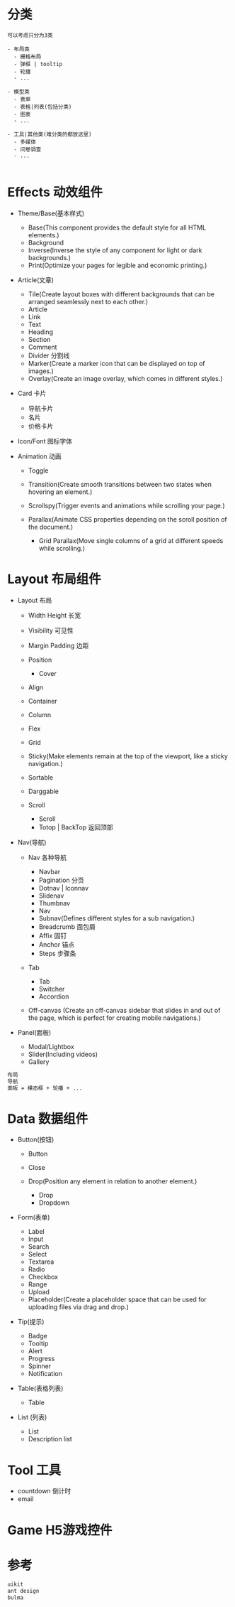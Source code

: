 # 分类

```
可以考虑只分为3类

- 布局类
  - 栅格布局
  - 弹框 | tooltip
  - 轮播
  - ...

- 模型类
  - 表单
  - 表格|列表(包括分类)
  - 图表
  - ...

- 工具|其他类(难分类的都放这里)
  - 多媒体
  - 问卷调查
  - ...
  
```

# Effects 动效组件

- Theme/Base(基本样式)

  - Base(This component provides the default style for all HTML elements.)
  - Background
  - Inverse(Inverse the style of any component for light or dark backgrounds.)
  - Print(Optimize your pages for legible and economic printing.)

- Article(文章)

  - Tile(Create layout boxes with different backgrounds that can be arranged seamlessly next to each other.)
  - Article
  - Link
  - Text
  - Heading
  - Section
  - Comment
  - Divider 分割线
  - Marker(Create a marker icon that can be displayed on top of images.)
  - Overlay(Create an image overlay, which comes in different styles.)

- Card 卡片

  - 导航卡片
  - 名片
  - 价格卡片

- Icon/Font 图标字体

- Animation 动画

  - Toggle
  - Transition(Create smooth transitions between two states when hovering an element.)
  - Scrollspy(Trigger events and animations while scrolling your page.)
  - Parallax(Animate CSS properties depending on the scroll position of the document.)

    - Grid Parallax(Move single columns of a grid at different speeds while scrolling.)

# Layout 布局组件

- Layout 布局

  - Width Height 长宽
  - Visibility 可见性
  - Margin Padding 边距
  - Position

    - Cover

  - Align

  - Container

  - Column

  - Flex

  - Grid

  - Sticky(Make elements remain at the top of the viewport, like a sticky navigation.)

  - Sortable
  - Darggable
  - Scroll

    - Scroll
    - Totop | BackTop 返回顶部

- Nav(导航)

  - Nav 各种导航

    - Navbar
    - Pagination 分页
    - Dotnav | Iconnav
    - Slidenav
    - Thumbnav
    - Nav
    - Subnav(Defines different styles for a sub navigation.)
    - Breadcrumb 面包屑
    - Affix 固钉
    - Anchor 锚点
    - Steps 步骤条

  - Tab

    - Tab
    - Switcher
    - Accordion

  - Off-canvas (Create an off-canvas sidebar that slides in and out of the page, which is perfect for creating mobile navigations.)

- Panel(面板)

  - Modal/Lightbox
  - Slider(Including videos)
  - Gallery

```html
布局
导航
面板 = 模态框 + 轮播 + ...
```

# Data 数据组件

- Button(按钮)

  - Button
  - Close
  - Drop(Position any element in relation to another element.)

    - Drop
    - Dropdown

- Form(表单)

  - Label
  - Input
  - Search
  - Select
  - Textarea
  - Radio
  - Checkbox
  - Range
  - Upload
  - Placeholder(Create a placeholder space that can be used for uploading files via drag and drop.)

- Tip(提示)

  - Badge
  - Tooltip
  - Alert
  - Progress
  - Spinner
  - Notification

- Table(表格列表)

  - Table

- List (列表)

  - List
  - Description list

# Tool 工具

- countdown 倒计时
- email

# Game H5游戏控件

# 参考

```javascript
uikit
ant design
bulma
```
